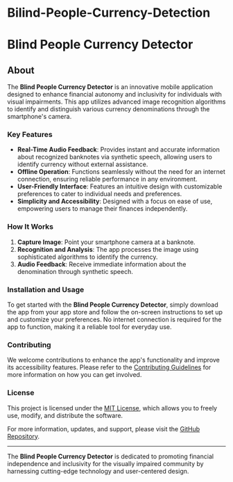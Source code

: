 # Bilind-People-Currency-Detection

# Blind People Currency Detector

## About

The **Blind People Currency Detector** is an innovative mobile application designed to enhance financial autonomy and inclusivity for individuals with visual impairments. This app utilizes advanced image recognition algorithms to identify and distinguish various currency denominations through the smartphone's camera.

### Key Features

- **Real-Time Audio Feedback**: Provides instant and accurate information about recognized banknotes via synthetic speech, allowing users to identify currency without external assistance.
- **Offline Operation**: Functions seamlessly without the need for an internet connection, ensuring reliable performance in any environment.
- **User-Friendly Interface**: Features an intuitive design with customizable preferences to cater to individual needs and preferences.
- **Simplicity and Accessibility**: Designed with a focus on ease of use, empowering users to manage their finances independently.

### How It Works

1. **Capture Image**: Point your smartphone camera at a banknote.
2. **Recognition and Analysis**: The app processes the image using sophisticated algorithms to identify the currency.
3. **Audio Feedback**: Receive immediate information about the denomination through synthetic speech.

### Installation and Usage

To get started with the **Blind People Currency Detector**, simply download the app from your app store and follow the on-screen instructions to set up and customize your preferences. No internet connection is required for the app to function, making it a reliable tool for everyday use.

### Contributing

We welcome contributions to enhance the app's functionality and improve its accessibility features. Please refer to the [Contributing Guidelines](CONTRIBUTING.md) for more information on how you can get involved.

### License

This project is licensed under the [MIT License](LICENSE), which allows you to freely use, modify, and distribute the software.

For more information, updates, and support, please visit the [GitHub Repository](https://github.com/your-repo).

---

The **Blind People Currency Detector** is dedicated to promoting financial independence and inclusivity for the visually impaired community by harnessing cutting-edge technology and user-centered design.
